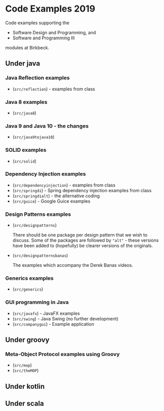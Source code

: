 # Code Examples 2019

Code examples supporting the 
+ Software Design and Programming, and 
+ Software and Programming III 

modules at Birkbeck.

## Under java

### Java Reflection examples

+ (`src/reflection`) - examples from class

### Java 8 examples

+ (`src/java8`)

### Java 9 and Java 10 - the changes

+ (`src/java9tojava10`)

### SOLID examples

+ (`src/solid`)

### Dependency Injection examples

+ (`src/dependencyinjection`) - examples from class
+ (`src/springdi`) - Spring dependency injection examples from class
+ (`src/springdialt`) - the alternative coding
+ (`src/guice`) - Google Guice examples

### Design Patterns examples

+ (`src/designpatterns`)
	
	There should be one package per design pattern that we wish to discuss. 
	Some of the packages are followed by `"alt"` - these versions have been added 
	to (hopefully) be clearer versions of the originals.
+ (`src/designpatternsbanas`)

	The examples which accompany the Derek Banas videos.

### Generics examples

+ (`src/generics`)

### GUI programming in Java

+ (`src/javafx`) - JavaFX examples
+ (`src/swing`) - Java Swing (no further development)
+ (`src/companygui`) - Example application

## Under groovy

### Meta-Object Protocol examples using Groovy

+ (`src/mop`)
+ (`src/theMOP`)

## Under kotlin

## Under scala
